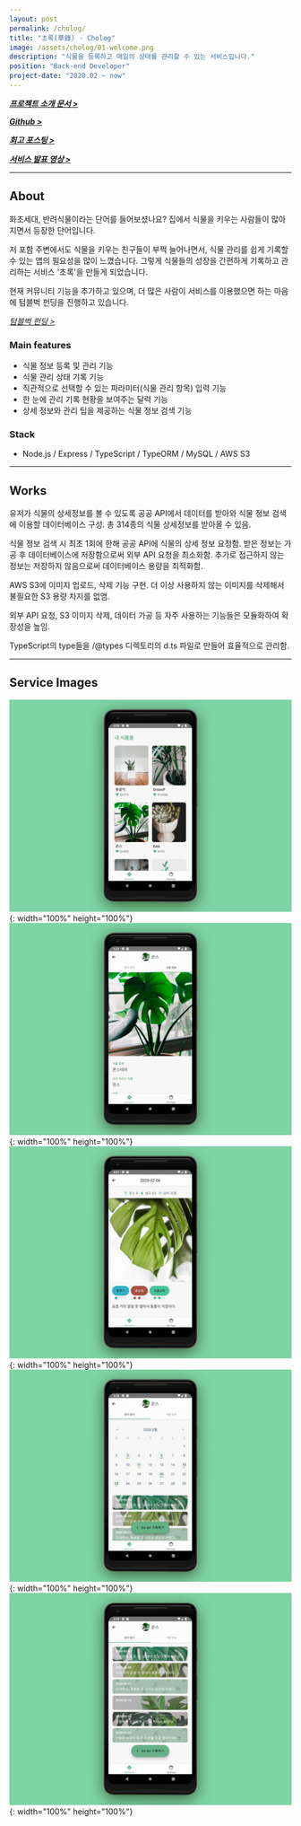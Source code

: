 ```yaml
---
layout: post
permalink: /cholog/
title: "초록(草錄) - Cholog"
image: /assets/cholog/01-welcome.png
description: "식물을 등록하고 매일의 상태를 관리할 수 있는 서비스입니다."
position: "Back-end Developer"
project-date: "2020.02 ~ now"
---
```


_**[프로젝트 소개 문서 >](https://www.notion.so/2-009900-ChoLog-d50b43f1fce84d22abebf225b59bb726)**_

_**[Github >](https://github.com/team009900/ChoLog-Server/tree/dev)**_

_**[회고 포스팅 >](https://ram-t.tistory.com/74)**_

_**[서비스 발표 영상 >](https://youtu.be/lQgI9r0On2M?t=1316)**_

---

## About

화초세대, 반려식물이라는 단어를 들어보셨나요?
집에서 식물을 키우는 사람들이 많아지면서 등장한 단어입니다.

저 포함 주변에서도 식물을 키우는 친구들이 부쩍 늘어나면서, 식물 관리를 쉽게 기록할 수 있는 앱의 필요성을 많이 느꼈습니다. 그렇게 식물들의 성장을 간편하게 기록하고 관리하는 서비스 '초록'을 만들게 되었습니다.

현재 커뮤니티 기능을 추가하고 있으며, 더 많은 사람이 서비스를 이용했으면 하는 마음에 텀블벅 펀딩을 진행하고 있습니다.

_[텀블벅 펀딩 >](https://tumblbug.com/appcholog)_

### Main features

- 식물 정보 등록 및 관리 기능
- 식물 관리 상태 기록 기능
- 직관적으로 선택할 수 있는 파라미터(식물 관리 항목) 입력 기능
- 한 눈에 관리 기록 현황을 보여주는 달력 기능
- 상세 정보와 관리 팁을 제공하는 식물 정보 검색 기능

### Stack

- Node.js / Express / TypeScript / TypeORM / MySQL / AWS S3

---

## Works

유저가 식물의 상세정보를 볼 수 있도록 공공 API에서 데이터를 받아와 식물 정보 검색에 이용할 데이터베이스 구성. 총 314종의 식물 상세정보를 받아올 수 있음.

식물 정보 검색 시 최초 1회에 한해 공공 API에 식물의 상세 정보 요청함. 받은 정보는 가공 후 데이터베이스에 저장함으로써 외부 API 요청을 최소화함. 추가로 접근하지 않는 정보는 저장하지 않음으로써 데이터베이스 용량을 최적화함.

AWS S3에 이미지 업로드, 삭제 기능 구현. 더 이상 사용하지 않는 이미지를 삭제해서 불필요한 S3 용량 차지를 없앰.

외부 API 요청, S3 이미지 삭제, 데이터 가공 등 자주 사용하는 기능들은 모듈화하여 확장성을 높임.

TypeScript의 type들을 /@types 디렉토리의 d.ts 파일로 만들어 효율적으로 관리함.

---

## Service Images

![plants](/assets/cholog/02-plants.png){: width="100%" height="100%"}
![plants](/assets/cholog/03-plantInfo.png){: width="100%" height="100%"}
![plants](/assets/cholog/04-plantLog.png){: width="100%" height="100%"}
![plants](/assets/cholog/05-logList01.png){: width="100%" height="100%"}
![plants](/assets/cholog/06-logList02.png){: width="100%" height="100%"}

